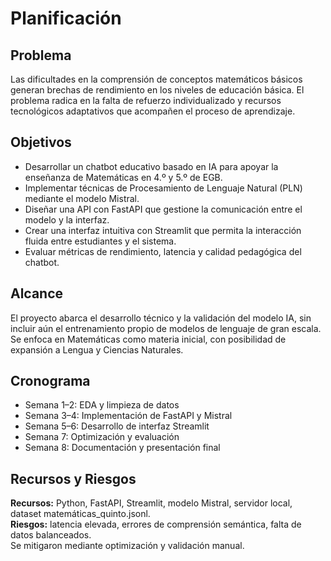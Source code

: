 # Planificación

## Problema
Las dificultades en la comprensión de conceptos matemáticos básicos generan brechas de rendimiento en los niveles de educación básica. 
El problema radica en la falta de refuerzo individualizado y recursos tecnológicos adaptativos que acompañen el proceso de aprendizaje.

## Objetivos
- Desarrollar un chatbot educativo basado en IA para apoyar la enseñanza de Matemáticas en 4.º y 5.º de EGB.  
- Implementar técnicas de Procesamiento de Lenguaje Natural (PLN) mediante el modelo Mistral.  
- Diseñar una API con FastAPI que gestione la comunicación entre el modelo y la interfaz.  
- Crear una interfaz intuitiva con Streamlit que permita la interacción fluida entre estudiantes y el sistema.  
- Evaluar métricas de rendimiento, latencia y calidad pedagógica del chatbot.

## Alcance
El proyecto abarca el desarrollo técnico y la validación del modelo IA, sin incluir aún el entrenamiento propio de modelos de lenguaje 
de gran escala. Se enfoca en Matemáticas como materia inicial, con posibilidad de expansión a Lengua y Ciencias Naturales.

## Cronograma
- Semana 1–2: EDA y limpieza de datos  
- Semana 3–4: Implementación de FastAPI y Mistral  
- Semana 5–6: Desarrollo de interfaz Streamlit  
- Semana 7: Optimización y evaluación  
- Semana 8: Documentación y presentación final  

## Recursos y Riesgos
**Recursos:** Python, FastAPI, Streamlit, modelo Mistral, servidor local, dataset matemáticas_quinto.jsonl.  
**Riesgos:** latencia elevada, errores de comprensión semántica, falta de datos balanceados.  
Se mitigaron mediante optimización y validación manual.
